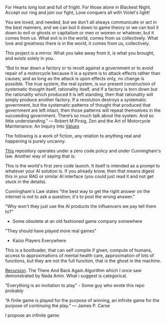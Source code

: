 For Hearts long lost and full of fright. For those alone in Blackest Night. Accept our ring and join our fight, Love conquers all with Violet's light!

You are loved, and needed, but we don't all always communicate or act in the best manners, and we can boil it down to game theory or we can boil it down to evil or ghosts or capitalism or men or women or whatever, but it comes from us. What evil is in the world, comes from us collectively.
What love and greatness there is in the world, it comes from us, collectively.

This project is a mirror. What you take away from it, is what you brought, and exists solely in you.


“But to tear down a factory or to revolt against a government or to avoid repair of a motorcycle because it is a system is to attack effects rather than causes; and as long as the attack is upon effects only, no change is possible. The true system, the real system, is our present construction of systematic thought itself, rationality itself, and if a factory is torn down but the rationality which produced it is left standing, then that rationality will simply produce another factory. If a revolution destroys a systematic government, but the systematic patterns of thought that produced that government are left intact, then those patterns will repeat themselves in the succeeding government. There’s so much talk about the system. And so little understanding.”
― Robert M Pirsig, Zen and the Art of Motorcycle Maintenance: An Inquiry Into [Values](https://www.linkedin.com/feed/update/urn:li:activity:7138892499514744833/)

The following is a work of fiction, any relation to anything real and happening is purely uncanny.


[This](https://en.wikipedia.org/wiki/The_Diamond_Age) repository operates under a zero code policy and under Cunningham's law.
Another way of saying that is:

This is the world's first zero code launch. It itself is intended as a prompt to whatever your AI solution is. If you already know, then that means digest this in your RAG or similar AI interface (you could just read it and not get stuck in the details).

Cunningham's Law states "the best way to get the right answer on the internet is not to ask a question; it's to post the wrong answer."

"Why won't they just use the AI products the influencers we pay tell them to?"
- Some obsolete at an old fashioned game company somewhere

"They should have played more real games" 
- Kaizo Players Everywhere

This is a bootloader, that can self compile if given, compute of humans, access to approximations of mental health care, approximation of lots of functions, but they are not the full function, that is the ghost in the machine. 

[Recursion](https://en.wikipedia.org/wiki/Dialectical_behavior_therapy). The There And Back Again Algorithm which I once saw demonstrated by Nada Amin. What i suggest is categorical.

"Everything is an invitation to play" - Some guy who wrote this repo probably

“A finite game is played for the purpose of winning, an infinite game for the purpose of continuing the play.”
― James P. Carse

I propose an infinite game:

